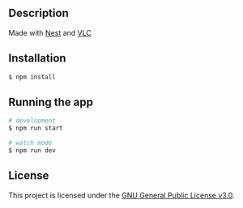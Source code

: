 ## Description

Made with [Nest](https://github.com/nestjs/nest) and [VLC](https://www.videolan.org/vlc/)

## Installation

```bash
$ npm install
```

## Running the app

```bash
# development
$ npm run start

# watch mode
$ npm run dev
```

## License

This project is licensed under the [GNU General Public License v3.0](LICENSE).
